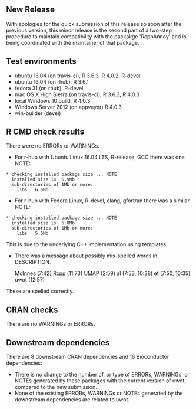 ## New Release

With apologies for the quick submission of this release so soon after the
previous version, this minor release is the second part of a two-step procedure
to maintain compatibility with the packakge 'RcppAnnoy' and is being coordinated
with the maintainer of that package.

## Test environments

* ubuntu 16.04 (on travis-ci), R 3.6.3, R 4.0.2, R-devel
* ubuntu 16.04 (on rhub), R 3.6.1
* fedora 31 (on rhub), R-devel
* mac OS X High Sierra (on travis-ci), R 3.6.3, R 4.0.3
* local Windows 10 build, R 4.0.3
* Windows Server 2012 (on appveyor) R 4.0.3
* win-builder (devel)

## R CMD check results

There were no ERRORs or WARNINGs.

* For r-hub with Ubuntu Linux 16.04 LTS, R-release, GCC there was one NOTE:

```
* checking installed package size ... NOTE
  installed size is  6.9Mb
  sub-directories of 1Mb or more:
    libs   6.6Mb
``` 

* For r-hub with Fedora Linux, R-devel, clang, gfortran there was a similar NOTE:

```
* checking installed package size ... NOTE
  installed size is  5.8Mb
  sub-directories of 1Mb or more:
    libs   5.5Mb
```

This is due to the underlying C++ implementation using templates.

* There was a message about possibly mis-spelled words in DESCRIPTION:
  
  McInnes (7:42)
  Rcpp (11:73)
  UMAP (2:59)
  al (7:53, 10:38)
  et (7:50, 10:35)
  uwot (12:57)
     
These are spelled correctly.

## CRAN checks

There are no WARNINGs or ERRORs.

## Downstream dependencies

There are 8 downstream CRAN dependencies and 16 Bioconductor dependencies:

* There is no change to the number of, or type of ERRORs, WARNINGs, or NOTEs
generated by these packages with the current version of uwot, compared to the
new submission.
* None of the existing ERRORs, WARNINGs or NOTEs generated by the downstream
dependencies are related to uwot.
